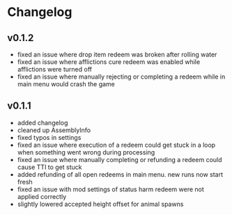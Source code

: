 # Changelog

## v0.1.2

- fixed an issue where drop item redeem was broken after rolling water
- fixed an issue where afflictions cure redeem was enabled while afflictions were turned off
- fixed an issue where manually rejecting or completing a redeem while in main menu would crash the game

## v0.1.1

- added changelog
- cleaned up AssemblyInfo
- fixed typos in settings
- fixed an issue where execution of a redeem could get stuck in a loop when something went wrong during processing
- fixed an issue where manually completing or refunding a redeem could cause TTI to get stuck
- added refunding of all open redeems in main menu. new runs now start fresh
- fixed an issue with mod settings of status harm redeem were not applied correctly
- slightly lowered accepted height offset for animal spawns